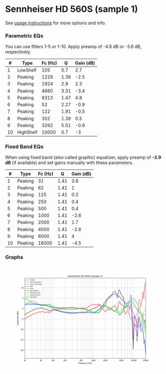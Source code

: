 # Sennheiser HD 560S (sample 1)
See [usage instructions](https://github.com/jaakkopasanen/AutoEq#usage) for more options and info.

### Parametric EQs
You can use filters 1-5 or 1-10. Apply preamp of -4.8 dB or -3.6 dB, respectively.

|   # | Type      |   Fc (Hz) |    Q |   Gain (dB) |
|-----|-----------|-----------|------|-------------|
|   1 | LowShelf  |       105 | 0.7  |         2.7 |
|   2 | Peaking   |      1229 | 1.36 |        -2.5 |
|   3 | Peaking   |      1924 | 2.9  |         2.3 |
|   4 | Peaking   |      4660 | 3.31 |        -3.4 |
|   5 | Peaking   |      9313 | 1.47 |         4.8 |
|   6 | Peaking   |        52 | 2.27 |        -0.9 |
|   7 | Peaking   |       122 | 1.91 |        -0.5 |
|   8 | Peaking   |       302 | 1.39 |         0.5 |
|   9 | Peaking   |      3262 | 5.51 |        -0.9 |
|  10 | HighShelf |     10000 | 0.7  |        -3   |

### Fixed Band EQs
When using fixed band (also called graphic) equalizer, apply preamp of **-3.9 dB** (if available) and set gains manually with these parameters.

|   # | Type    |   Fc (Hz) |    Q |   Gain (dB) |
|-----|---------|-----------|------|-------------|
|   1 | Peaking |        31 | 1.41 |         3.6 |
|   2 | Peaking |        62 | 1.41 |         1   |
|   3 | Peaking |       125 | 1.41 |         0.2 |
|   4 | Peaking |       250 | 1.41 |         0.4 |
|   5 | Peaking |       500 | 1.41 |         0.4 |
|   6 | Peaking |      1000 | 1.41 |        -2.6 |
|   7 | Peaking |      2000 | 1.41 |         1.7 |
|   8 | Peaking |      4000 | 1.41 |        -2.8 |
|   9 | Peaking |      8000 | 1.41 |         4   |
|  10 | Peaking |     16000 | 1.41 |        -4.5 |

### Graphs
![](./Sennheiser%20HD%20560S%20(sample%201).png)
